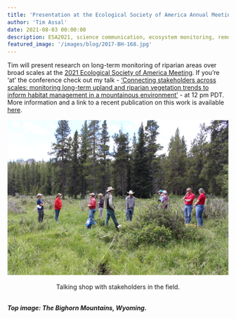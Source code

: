 ```yaml
---
title: 'Presentation at the Ecological Society of America Annual Meeting'
author: 'Tim Assal'
date: 2021-08-03 00:00:00
description: ESA2021, science communication, ecosystem monitoring, remote sensing, stakeholder engagement  
featured_image: '/images/blog/2017-BH-168.jpg'
---
```


Tim will present research on long-term monitoring of riparian areas over broad scales at the [2021 Ecological Society of America Meeting]( https://www.esa.org/longbeach/). If you’re ‘at’ the conference check out my talk - [‘Connecting stakeholders across scales: monitoring long-term upland and riparian vegetation trends to inform habitat management in a mountainous environment’]( https://t.co/jwgMcvOTKI?amp=1) - at 12 pm PDT. More information and a link to a recent publication on this work is available [here](https://assallab.org/blog/riparianmonitoring-ecologicalindicators-pub). 

<p align="center">
  <img alt="wgfd-crew" src="/images/blog/wgfd-crew.png">
</p> 
<center>Talking shop with stakeholders in the field.</center>
<br>

***Top image: The Bighorn Mountains, Wyoming.***
